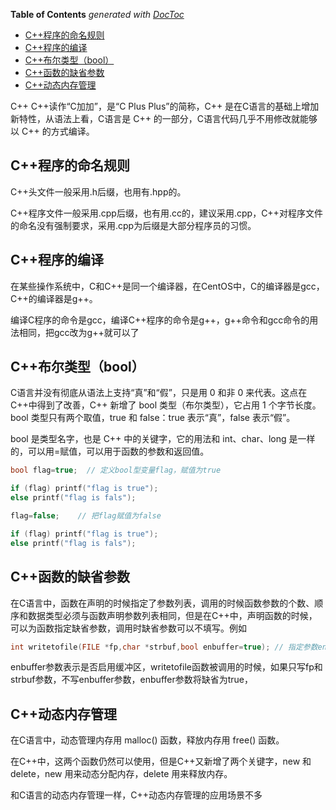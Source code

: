 <!-- START doctoc generated TOC please keep comment here to allow auto update -->
<!-- DON'T EDIT THIS SECTION, INSTEAD RE-RUN doctoc TO UPDATE -->
**Table of Contents**  *generated with [DocToc](https://github.com/thlorenz/doctoc)*

- [C++程序的命名规则](#c%E7%A8%8B%E5%BA%8F%E7%9A%84%E5%91%BD%E5%90%8D%E8%A7%84%E5%88%99)
- [C++程序的编译](#c%E7%A8%8B%E5%BA%8F%E7%9A%84%E7%BC%96%E8%AF%91)
- [C++布尔类型（bool）](#c%E5%B8%83%E5%B0%94%E7%B1%BB%E5%9E%8Bbool)
- [C++函数的缺省参数](#c%E5%87%BD%E6%95%B0%E7%9A%84%E7%BC%BA%E7%9C%81%E5%8F%82%E6%95%B0)
- [C++动态内存管理](#c%E5%8A%A8%E6%80%81%E5%86%85%E5%AD%98%E7%AE%A1%E7%90%86)

<!-- END doctoc generated TOC please keep comment here to allow auto update -->

C++
C++读作“C加加”，是“C Plus Plus”的简称，C++ 是在C语言的基础上增加新特性，从语法上看，C语言是 C++ 的一部分，C语言代码几乎不用修改就能够以 C++ 的方式编译。


## C++程序的命名规则

C++头文件一般采用.h后缀，也用有.hpp的。

C++程序文件一般采用.cpp后缀，也有用.cc的，建议采用.cpp，C++对程序文件的命名没有强制要求，采用.cpp为后缀是大部分程序员的习惯。


## C++程序的编译

在某些操作系统中，C和C++是同一个编译器，在CentOS中，C的编译器是gcc，C++的编译器是g++。

编译C程序的命令是gcc，编译C++程序的命令是g++，g++命令和gcc命令的用法相同，把gcc改为g++就可以了


## C++布尔类型（bool）
C语言并没有彻底从语法上支持“真”和“假”，只是用 0 和非 0 来代表。这点在 C++中得到了改善，C++ 新增了 bool 类型（布尔类型），它占用 1 个字节长度。bool 类型只有两个取值，true 和 false：true 表示“真”，false 表示“假”。

bool 是类型名字，也是 C++ 中的关键字，它的用法和 int、char、long 是一样的，可以用=赋值，可以用于函数的参数和返回值。
```c++
bool flag=true;  // 定义bool型变量flag，赋值为true

if (flag) printf("flag is true");
else printf("flag is fals");

flag=false;    // 把flag赋值为false

if (flag) printf("flag is true");      
else printf("flag is fals");
```

## C++函数的缺省参数
在C语言中，函数在声明的时候指定了参数列表，调用的时候函数参数的个数、顺序和数据类型必须与函数声明参数列表相同，但是在C++中，声明函数的时候，可以为函数指定缺省参数，调用时缺省参数可以不填写。例如
```c++
int writetofile(FILE *fp,char *strbuf,bool enbuffer=true); // 指定参数enbuffer的缺省值为true


```
enbuffer参数表示是否启用缓冲区，writetofile函数被调用的时候，如果只写fp和strbuf参数，不写enbuffer参数，enbuffer参数将缺省为true，

## C++动态内存管理

在C语言中，动态管理内存用 malloc() 函数，释放内存用 free() 函数。

在C++中，这两个函数仍然可以使用，但是C++又新增了两个关键字，new 和 delete，new 用来动态分配内存，delete 用来释放内存。

和C语言的动态内存管理一样，C++动态内存管理的应用场景不多